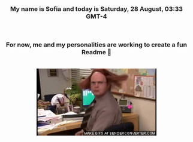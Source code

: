 


<div align="center">
<h3 >My name is Sofia and today is Saturday, 28 August, 03:33 GMT-4</h3><br>
<h3 >For now, me and my personalities are working to create a fun Readme 👋
</h3><br>
<img src='img/dwight.gif' alt='working...'/>
</div>
